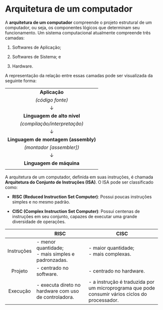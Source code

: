 # Arquitetura de um computador

A **arquitetura de um computador** compreende o projeto estrutural de um computador, ou seja, os componentes lógicos que determinam seu funcionamento. Um sistema computacional atualmente compreende três camadas:

1. Softwares de Aplicação;

2. Softwares de Sistema; e

3. Hardware.


A representação da relação entre essas camadas pode ser visualizada da seguinte forma:

||
| :-----------------------------: |
| **Aplicação** |
| _(código fonte)_ |
| ↓ |
| **Linguagem de alto nível** |
| _(compilação/interpretação)_ |
| ↓ |
| **Linguagem de montagem (assembly)** |
| _(montador [assembler])_ |
| ↓ |
| **Linguagem de máquina** |
||

A arquitetura de um computador, definida em suas instruções, é chamada **Arquitetura do Conjunto de Instruções (ISA)**. O ISA pode ser classificado como:

- **RISC (Reduced Instruction Set Computer)**: Possui poucas instruções simples e no mesmo padrão.

- **CISC (Complex Instruction Set Computer)**: Possui centenas de instruções em seu conjunto, capazes de executar uma grande diversidade de operações.

|            | RISC | CISC |
| :--------: | ---- | ---- |
| Instruções | - menor quantidade;<br>- mais simples e padronzadas. | - maior quantidade;<br>- mais complexas. |
| Projeto    | - centrado no software. | - centrado no hardware. |
| Execução   | - executa direto no hardware com uso de controladora. | - a instrução é traduzida por um microprograma que pode consumir vários ciclos do processador. |
